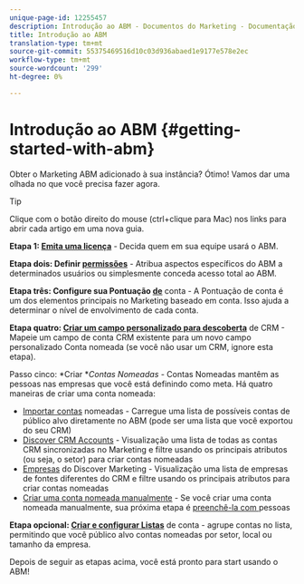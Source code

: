 ```yaml
---
unique-page-id: 12255457
description: Introdução ao ABM - Documentos do Marketing - Documentação do produto
title: Introdução ao ABM
translation-type: tm+mt
source-git-commit: 55375469516d10c03d936abaed1e9177e578e2ec
workflow-type: tm+mt
source-wordcount: '299'
ht-degree: 0%

---
```



# Introdução ao ABM {#getting-started-with-abm}

Obter o Marketing ABM adicionado à sua instância? Ótimo! Vamos dar uma olhada no que você precisa fazer agora.

>[!TIP]
>
>Clique com o botão direito do mouse (ctrl+clique para Mac) nos links para abrir cada artigo em uma nova guia.

**Etapa 1:  [Emita uma licença](/help/marketo/product-docs/account-based-marketing/setup-abm/issue-a-license.md)**  - Decida quem em sua equipe usará o ABM.

**Etapa dois: Definir  [permissões](/help/marketo/product-docs/account-based-marketing/setup-abm/permissions.md)**  - Atribua aspectos específicos do ABM a determinados usuários ou simplesmente conceda acesso total ao ABM.

**Etapa três: Configure sua Pontuação [ de](/help/marketo/product-docs/account-based-marketing/setup-abm/account-score.md)** conta - A Pontuação de conta é um dos elementos principais no Marketing baseado em conta. Isso ajuda a determinar o nível de envolvimento de cada conta.

**Etapa quatro:  [Criar um campo personalizado para descoberta](/help/marketo/product-docs/account-based-marketing/setup-abm/create-a-custom-field-for-crm-discovery.md)**  de CRM - Mapeie um campo de conta CRM existente para um novo campo personalizado Conta nomeada (se você não usar um CRM, ignore esta etapa).

Passo cinco: *Criar **Contas Nomeadas* - Contas Nomeadas mantêm as pessoas nas empresas que você está definindo como meta. Há quatro maneiras de criar uma conta nomeada:

* [Importar contas](/help/marketo/product-docs/account-based-marketing/target/named-accounts/import-named-accounts.md)  nomeadas - Carregue uma lista de possíveis contas de público alvo diretamente no ABM (pode ser uma lista que você exportou do seu CRM)
* [Discover CRM Accounts](/help/marketo/product-docs/account-based-marketing/target/named-accounts/discover-accounts.md#discover-crm-accounts)  - Visualização uma lista de todas as contas CRM sincronizadas no Marketing e filtre usando os principais atributos (ou seja, o setor) para criar contas nomeadas
* [Empresas](/help/marketo/product-docs/account-based-marketing/target/named-accounts/discover-accounts.md#discover-marketo-companies)  do Discover Marketing - Visualização uma lista de empresas de fontes diferentes do CRM e filtre usando os principais atributos para criar contas nomeadas
* [Criar uma conta nomeada manualmente](/help/marketo/product-docs/account-based-marketing/target/named-accounts/create-a-named-account.md) - Se você criar uma conta nomeada manualmente, sua próxima etapa é  [preenchê-la com ](/help/marketo/product-docs/account-based-marketing/target/named-accounts/add-people-to-a-named-account.md) pessoas

**Etapa opcional:  [Criar e configurar Listas](/help/marketo/product-docs/account-based-marketing/target/account-lists.md#create-a-new-account-list)**  de conta - agrupe contas no lista, permitindo que você público alvo contas nomeadas por setor, local ou tamanho da empresa.

Depois de seguir as etapas acima, você está pronto para start usando o ABM!
